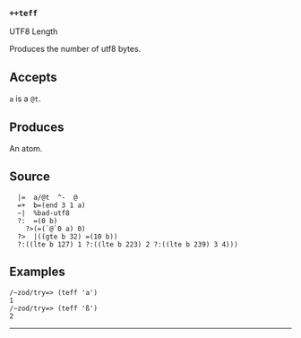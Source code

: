 ### `++teff`

UTF8 Length

Produces the number of utf8 bytes.

Accepts
-------

`a` is a `@t`.

Produces
--------

An atom.

Source
------

      |=  a/@t  ^-  @
      =+  b=(end 3 1 a)
      ~|  %bad-utf8
      ?:  =(0 b)
        ?>(=(`@`0 a) 0)
      ?>  |((gte b 32) =(10 b))
      ?:((lte b 127) 1 ?:((lte b 223) 2 ?:((lte b 239) 3 4)))

Examples
--------

    /~zod/try=> (teff 'a')
    1
    /~zod/try=> (teff 'ß')
    2



***
